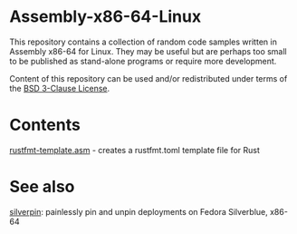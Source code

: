 # Assembly-x86-64-Linux

This repository contains a collection of random code samples written in Assembly x86-64 for Linux. They may be useful but are perhaps too small to be published as stand-alone programs or require more development.

Content of this repository can be used and/or redistributed under terms of the [BSD 3-Clause License](https://github.com/piotrbajdek/Assembly-x86-64-Linux/blob/main/LICENSE).

# Contents

[rustfmt-template.asm](https://github.com/piotrbajdek/Assembly-x86-64-Linux/blob/main/rustfmt-template.asm) - creates a rustfmt.toml template file for Rust

# See also

[silverpin](https://github.com/piotrbajdek/silverpin): painlessly pin and unpin deployments on Fedora Silverblue, x86-64
